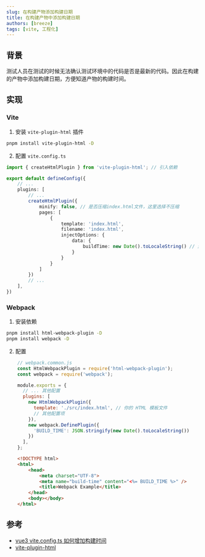 ```yaml
---
slug: 在构建产物添加构建日期
title: 在构建产物中添加构建日期
authors: [breeze]
tags: [vite, 工程化]
---
```


## 背景

测试人员在测试的时候无法确认测试环境中的代码是否是最新的代码。因此在构建的产物中添加构建日期，方便知道产物的构建时间。

## 实现

### Vite
1. 安装 `vite-plugin-html` 插件

```bash
pnpm install vite-plugin-html -D
```
2. 配置 `vite.config.ts `

```ts
import { createHtmlPlugin } from 'vite-plugin-html'; // 引入依赖

export default defineConfig({
    // ...
    plugins: [
        // ...
        createHtmlPlugin({
            minify: false, // 是否压缩index.html文件，这里选择不压缩
            pages: [
                {
                    template: 'index.html',
                    filename: 'index.html',
                    injectOptions: {
                        data: {
                            buildTime: new Date().toLocaleString() // 这里就是记录的当前打包的时间。前面的键位名称‘buildTime’需要个index.html文件中的相对应
                        }
                    }
                }
            ]
        })
        // ...
    ],
})
```



### Webpack
1. 安装依赖

```bash
pnpm install html-webpack-plugin -D
pnpm install webpack -D
```

2. 配置
```js
    // webpack.common.js
    const HtmlWebpackPlugin = require('html-webpack-plugin');
    const webpack = require('webpack');

    module.exports = {
      // ... 其他配置
      plugins: [
        new HtmlWebpackPlugin({
          template: './src/index.html', // 你的 HTML 模板文件
          // 其他配置项
        }),
        new webpack.DefinePlugin({
          'BUILD_TIME': JSON.stringify(new Date().toLocaleString())
        })
      ],
    };
```
```html
    <!DOCTYPE html>
    <html>
        <head>
            <meta charset="UTF-8">
            <meta name="build-time" content="<%= BUILD_TIME %>" />
            <title>Webpack Example</title>
        </head>
        <body></body>
    </html>
```

## 参考
- [vue3 vite.config.ts 如何增加构建时间](https://www.cnblogs.com/wjs0509/p/17891258.html)
- [vite-plugin-html](https://github.com/vbenjs/vite-plugin-html/tree/main)
